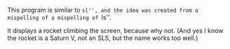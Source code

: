 This program is similar to ``sl'', and the idea was created from a mispelling of a mispelling of ``ls''.

It displays a rocket climbing the screen, because why not.
(And yes I know the rocket is a Saturn V, not an SLS, but the name works too well.)
